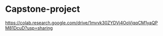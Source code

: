# Capstone-project
https://colab.research.google.com/drive/1mvvk30ZYDVj4OoVjqqCM1yaQPM81DcuD?usp=sharing
